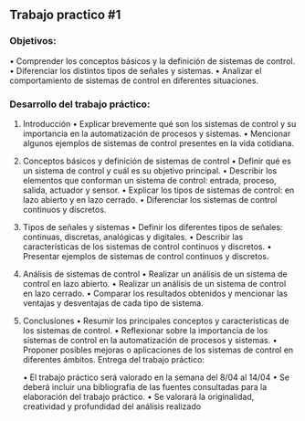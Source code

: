 ## Trabajo practico #1

### Objetivos:

• Comprender los conceptos básicos y la definición de sistemas de control.
• Diferenciar los distintos tipos de señales y sistemas.
• Analizar el comportamiento de sistemas de control en diferentes
situaciones.

### Desarrollo del trabajo práctico:

1. Introducción
    • Explicar brevemente qué son los sistemas de control y su importancia en la automatización de procesos y sistemas.
    • Mencionar algunos ejemplos de sistemas de control presentes en la vida cotidiana.
2. Conceptos básicos y definición de sistemas de control
    • Definir qué es un sistema de control y cuál es su objetivo principal.
    • Describir los elementos que conforman un sistema de control: entrada, proceso, salida, actuador y sensor.
    • Explicar los tipos de sistemas de control: en lazo abierto y en lazo cerrado.
    • Diferenciar los sistemas de control continuos y discretos.
3. Tipos de señales y sistemas
    • Definir los diferentes tipos de señales: continuas, discretas, analógicas y digitales.
    • Describir las características de los sistemas de control continuos y discretos.
    • Presentar ejemplos de sistemas de control continuos y discretos.
4. Análisis de sistemas de control
    • Realizar un análisis de un sistema de control en lazo abierto.
    • Realizar un análisis de un sistema de control en lazo cerrado.
    • Comparar los resultados obtenidos y mencionar las ventajas y desventajas de cada tipo de sistema.
5. Conclusiones
    • Resumir los principales conceptos y características de los sistemas de control.
    • Reflexionar sobre la importancia de los sistemas de control en la automatización de procesos y sistemas.
    • Proponer posibles mejoras o aplicaciones de los sistemas de control en diferentes ámbitos.
Entrega del trabajo práctico:

    • El trabajo práctico será valorado en la semana del 8/04 al 14/04
    • Se deberá incluir una bibliografía de las fuentes consultadas para la elaboración del trabajo práctico.
    • Se valorará la originalidad, creatividad y profundidad del análisis realizado